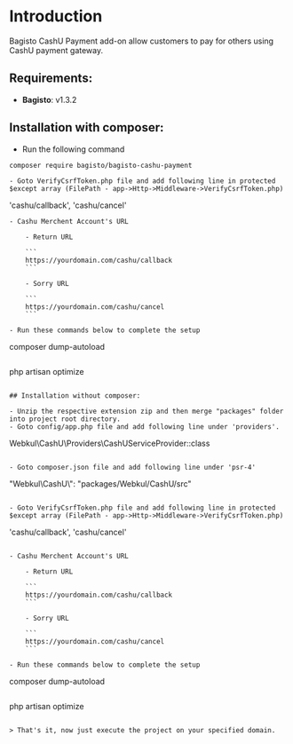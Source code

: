 # Introduction

Bagisto CashU Payment add-on allow customers to pay for others using CashU payment gateway.

## Requirements:

- **Bagisto**: v1.3.2

## Installation with composer:
- Run the following command
```
composer require bagisto/bagisto-cashu-payment
```

```
- Goto VerifyCsrfToken.php file and add following line in protected $except array (FilePath - app->Http->Middleware->VerifyCsrfToken.php)
```
'cashu/callback',
'cashu/cancel'
```
- Cashu Merchent Account's URL

    - Return URL

    ```
    https://yourdomain.com/cashu/callback
    ```

    - Sorry URL

    ```
    https://yourdomain.com/cashu/cancel
    ```

- Run these commands below to complete the setup
```
composer dump-autoload
```
```
php artisan optimize
```

## Installation without composer:

- Unzip the respective extension zip and then merge "packages" folder into project root directory.
- Goto config/app.php file and add following line under 'providers'.

```
Webkul\CashU\Providers\CashUServiceProvider::class
```

- Goto composer.json file and add following line under 'psr-4'

```
"Webkul\\CashU\\": "packages/Webkul/CashU/src"
```

- Goto VerifyCsrfToken.php file and add following line in protected $except array (FilePath - app->Http->Middleware->VerifyCsrfToken.php)

```
'cashu/callback',
'cashu/cancel'
```

- Cashu Merchent Account's URL

    - Return URL

    ```
    https://yourdomain.com/cashu/callback
    ```

    - Sorry URL

    ```
    https://yourdomain.com/cashu/cancel
    ```

- Run these commands below to complete the setup

```
composer dump-autoload
```
```
php artisan optimize
```

> That's it, now just execute the project on your specified domain.
